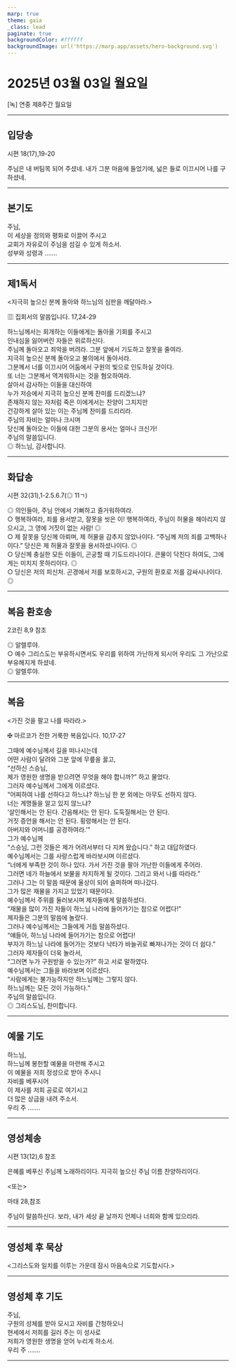 ```yaml
---
marp: true
theme: gaia
_class: lead
paginate: true
backgroundColor: #ffffff
backgroundImage: url('https://marp.app/assets/hero-background.svg')
---
```


# 2025년 03월 03일 월요일

[녹] 연중 제8주간 월요일  




---

## 입당송

시편 18(17),19-20

주님은 내 버팀목 되어 주셨네. 내가 그분 마음에 들었기에, 넓은 들로 이끄시어 나를 구하셨네.  
  


---

## 본기도

주님,  
이 세상을 정의와 평화로 이끌어 주시고  
교회가 자유로이 주님을 섬길 수 있게 하소서.  
성부와 성령과 …….  
  


---

## 제1독서

<지극히 높으신 분께 돌아와 하느님의 심판을 깨달아라.>

▥ 집회서의 말씀입니다. 17,24-29

하느님께서는 회개하는 이들에게는 돌아올 기회를 주시고  
인내심을 잃어버린 자들은 위로하신다.  
주님께 돌아오고 죄악을 버려라. 그분 앞에서 기도하고 잘못을 줄여라.  
지극히 높으신 분께 돌아오고 불의에서 돌아서라.  
그분께서 너를 이끄시어 어둠에서 구원의 빛으로 인도하실 것이다.  
또 너는 그분께서 역겨워하시는 것을 혐오하여라.  
살아서 감사하는 이들을 대신하여  
누가 저승에서 지극히 높으신 분께 찬미를 드리겠느냐?  
존재하지 않는 자처럼 죽은 이에게서는 찬양이 그치지만  
건강하게 살아 있는 이는 주님께 찬미를 드리리라.  
주님의 자비는 얼마나 크시며  
당신께 돌아오는 이들에 대한 그분의 용서는 얼마나 크신가!  
주님의 말씀입니다.  
◎ 하느님, 감사합니다.  
  


---

## 화답송

시편 32(31),1-2.5.6.7(◎ 11ㄱ)

◎ 의인들아, 주님 안에서 기뻐하고 즐거워하여라.  
○ 행복하여라, 죄를 용서받고, 잘못을 씻은 이! 행복하여라, 주님이 허물을 헤아리지 않으시고, 그 영에 거짓이 없는 사람! ◎  
○ 제 잘못을 당신께 아뢰며, 제 허물을 감추지 않았나이다. “주님께 저의 죄를 고백하나이다.” 당신은 제 허물과 잘못을 용서하셨나이다. ◎  
○ 당신께 충실한 모든 이들이, 곤궁할 때 기도드리나이다. 큰물이 닥친다 하여도, 그에게는 미치지 못하리이다. ◎  
○ 당신은 저의 피신처. 곤경에서 저를 보호하시고, 구원의 환호로 저를 감싸시나이다. ◎  
  


---

## 복음 환호송

2코린 8,9 참조

◎ 알렐루야.  
○ 예수 그리스도는 부유하시면서도 우리를 위하여 가난하게 되시어 우리도 그 가난으로 부유해지게 하셨네.  
◎ 알렐루야.  
  


---

## 복음

<가진 것을 팔고 나를 따라라.>

✠ 마르코가 전한 거룩한 복음입니다. 10,17-27

그때에 예수님께서 길을 떠나시는데  
어떤 사람이 달려와 그분 앞에 무릎을 꿇고,  
“선하신 스승님,  
제가 영원한 생명을 받으려면 무엇을 해야 합니까?” 하고 물었다.  
그러자 예수님께서 그에게 이르셨다.  
“어찌하여 나를 선하다고 하느냐? 하느님 한 분 외에는 아무도 선하지 않다.  
너는 계명들을 알고 있지 않느냐?  
‘살인해서는 안 된다. 간음해서는 안 된다. 도둑질해서는 안 된다.  
거짓 증언을 해서는 안 된다. 횡령해서는 안 된다.  
아버지와 어머니를 공경하여라.’”  
그가 예수님께  
“스승님, 그런 것들은 제가 어려서부터 다 지켜 왔습니다.” 하고 대답하였다.  
예수님께서는 그를 사랑스럽게 바라보시며 이르셨다.  
“너에게 부족한 것이 하나 있다. 가서 가진 것을 팔아 가난한 이들에게 주어라.  
그러면 네가 하늘에서 보물을 차지하게 될 것이다. 그리고 와서 나를 따라라.”  
그러나 그는 이 말씀 때문에 울상이 되어 슬퍼하며 떠나갔다.  
그가 많은 재물을 가지고 있었기 때문이다.  
예수님께서 주위를 둘러보시며 제자들에게 말씀하셨다.  
“재물을 많이 가진 자들이 하느님 나라에 들어가기는 참으로 어렵다!”  
제자들은 그분의 말씀에 놀랐다.  
그러나 예수님께서는 그들에게 거듭 말씀하셨다.  
“얘들아, 하느님 나라에 들어가기는 참으로 어렵다!  
부자가 하느님 나라에 들어가는 것보다 낙타가 바늘귀로 빠져나가는 것이 더 쉽다.”  
그러자 제자들이 더욱 놀라서,  
“그러면 누가 구원받을 수 있는가?” 하고 서로 말하였다.  
예수님께서는 그들을 바라보며 이르셨다.  
“사람에게는 불가능하지만 하느님께는 그렇지 않다.  
하느님께는 모든 것이 가능하다.”  
주님의 말씀입니다.  
◎ 그리스도님, 찬미합니다.  
  


---

## 예물 기도

하느님,  
하느님께 봉헌할 예물을 마련해 주시고  
이 예물을 저희 정성으로 받아 주시니  
자비를 베푸시어  
이 제사를 저희 공로로 여기시고  
더 많은 상급을 내려 주소서.  
우리 주 …….  
  


---

## 영성체송

시편 13(12),6 참조

은혜를 베푸신 주님께 노래하리이다. 지극히 높으신 주님 이름 찬양하리이다.  
  
<또는>  
  
마태 28,참조  
  
주님이 말씀하신다. 보라, 내가 세상 끝 날까지 언제나 너희와 함께 있으리라.  


---

## 영성체 후 묵상

<그리스도와 일치를 이루는 가운데 잠시 마음속으로 기도합시다.>  


---

## 영성체 후 기도

주님,  
구원의 성체를 받아 모시고 자비를 간청하오니  
현세에서 저희를 길러 주는 이 성사로  
저희가 영원한 생명을 얻어 누리게 하소서.  
우리 주 …….  
  


---